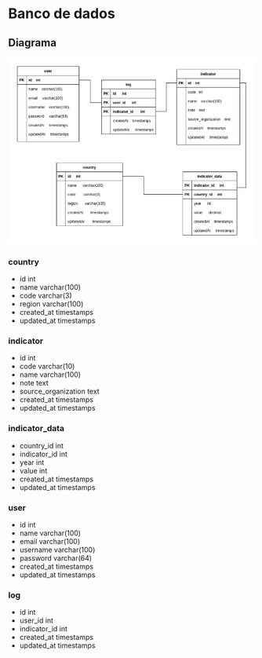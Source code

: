 # Banco de dados


## Diagrama
![modelagem do banco](diagrama.png)

### country
- id              int
- name            varchar(100)
- code            varchar(3)
- region          varchar(100)
- created_at      timestamps
- updated_at      timestamps

### indicator
- id                    int
- code                  varchar(10)
- name                  varchar(100)
- note                  text
- source_organization   text
- created_at            timestamps
- updated_at            timestamps

### indicator_data
- country_id      int
- indicator_id    int
- year            int
- value           int
- created_at      timestamps
- updated_at      timestamps

### user
- id              int
- name            varchar(100)
- email           varchar(100)
- username        varchar(100)
- password        varchar(64)
- created_at      timestamps
- updated_at      timestamps

### log
- id            int
- user_id       int
- indicator_id  int
- created_at    timestamps
- updated_at    timestamps


